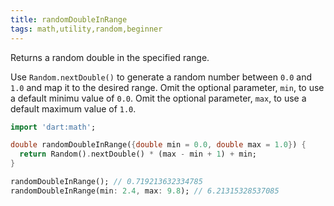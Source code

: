 ```yaml
---
title: randomDoubleInRange
tags: math,utility,random,beginner
---
```


Returns a random double in the specified range.

Use `Random.nextDouble()` to generate a random number between `0.0` and `1.0` and map it to the desired range.
Omit the optional parameter, `min`, to use a default minimu value of `0.0`.
Omit the optional parameter, `max`, to use a default maximum value of `1.0`.

```dart
import 'dart:math';

double randomDoubleInRange({double min = 0.0, double max = 1.0}) {
  return Random().nextDouble() * (max - min + 1) + min;
}
```

```dart
randomDoubleInRange(); // 0.719213632334785
randomDoubleInRange(min: 2.4, max: 9.8); // 6.21315328537085
```
